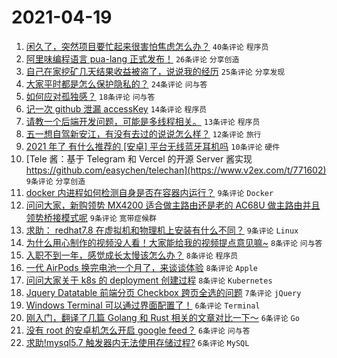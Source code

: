 # 2021-04-19

1. [闲久了，突然项目要忙起来很害怕焦虑怎么办？](https://www.v2ex.com/t/771549) `40条评论` `程序员`
1. [阿里味编程语言 pua-lang 正式发布！](https://www.v2ex.com/t/771576) `26条评论` `分享创造`
1. [自己在家挖矿几天结果收益被盗了，说说我的经历](https://www.v2ex.com/t/771563) `25条评论` `分享发现`
1. [大家平时都是怎么保护隐私的？](https://www.v2ex.com/t/771550) `24条评论` `问与答`
1. [如何应对孤独感？](https://www.v2ex.com/t/771599) `18条评论` `问与答`
1. [记一次 github 泄漏 accessKey](https://www.v2ex.com/t/771582) `14条评论` `程序员`
1. [请教一个后端开发问题，可能是多线程相关。](https://www.v2ex.com/t/771558) `13条评论` `程序员`
1. [五一想自驾新安江，有没有去过的说说怎么样？](https://www.v2ex.com/t/771553) `12条评论` `旅行`
1. [2021 年了 有什么推荐的 [安卓] 平台无线蓝牙耳机吗](https://www.v2ex.com/t/771567) `10条评论` `硬件`
1. [Tele 酱：基于 Telegram 和 Vercel 的开源 Server 酱实现 https://github.com/easychen/telechan](https://www.v2ex.com/t/771602) `9条评论` `分享创造`
1. [docker 内进程如何检测自身是否在容器内运行？](https://www.v2ex.com/t/771574) `9条评论` `Docker`
1. [问问大家，新购领势 MX4200 适合做主路由还是老的 AC68U 做主路由并且领势桥接模式呢](https://www.v2ex.com/t/771566) `9条评论` `宽带症候群`
1. [求助： redhat7.8 在虚拟机和物理机上安装有什么不同？](https://www.v2ex.com/t/771538) `9条评论` `Linux`
1. [为什么用心制作的视频没人看！大家能给我的视频提点意见嘛~](https://www.v2ex.com/t/771597) `8条评论` `问与答`
1. [入职不到一年，感觉成长太慢该怎么办？](https://www.v2ex.com/t/771592) `8条评论` `程序员`
1. [一代 AirPods 换完电池一个月了，来谈谈体验](https://www.v2ex.com/t/771591) `8条评论` `Apple`
1. [问问大家关于 k8s 的 deployment 创建过程](https://www.v2ex.com/t/771559) `8条评论` `Kubernetes`
1. [Jquery Datatable 前端分页 Checkbox 跨页全选的问题](https://www.v2ex.com/t/771556) `7条评论` `jQuery`
1. [Windows Terminal 可以通过界面配置了！](https://www.v2ex.com/t/771615) `6条评论` `Terminal`
1. [刚入门，翻译了几篇 Golang 和 Rust 相关的文章对比一下～](https://www.v2ex.com/t/771587) `6条评论` `Go`
1. [没有 root 的安卓机怎么开启 google feed？](https://www.v2ex.com/t/771584) `6条评论` `问与答`
1. [求助!mysql5.7 触发器内无法使用存储过程?](https://www.v2ex.com/t/771575) `6条评论` `MySQL`
